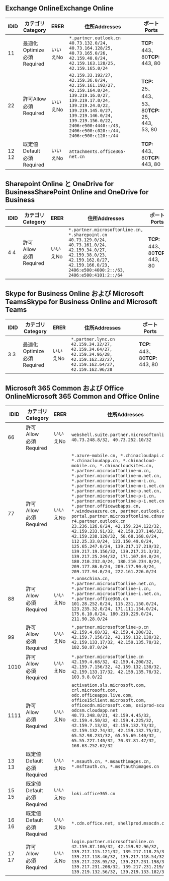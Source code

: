 <!--THIS FILE IS AUTOMATICALLY GENERATED. MANUAL CHANGES WILL BE OVERWRITTEN.-->
<!--Please contact the Office 365 Endpoints team with any questions.-->
<!--China endpoints version 2020082800-->
<!--File generated 2020-10-06 08:00:21.6106-->

## <a name="exchange-online"></a><span data-ttu-id="49a3e-101">Exchange Online</span><span class="sxs-lookup"><span data-stu-id="49a3e-101">Exchange Online</span></span>

<span data-ttu-id="49a3e-102">ID</span><span class="sxs-lookup"><span data-stu-id="49a3e-102">ID</span></span> | <span data-ttu-id="49a3e-103">カテゴリ</span><span class="sxs-lookup"><span data-stu-id="49a3e-103">Category</span></span> | <span data-ttu-id="49a3e-104">ER</span><span class="sxs-lookup"><span data-stu-id="49a3e-104">ER</span></span> | <span data-ttu-id="49a3e-105">住所</span><span class="sxs-lookup"><span data-stu-id="49a3e-105">Addresses</span></span> | <span data-ttu-id="49a3e-106">ポート</span><span class="sxs-lookup"><span data-stu-id="49a3e-106">Ports</span></span>
-- | -------------------- | -- | ---------------------------------------------------------------------------------------------------------------------------------------------------------------------------------------------------------------------------------------------- | ------------------------
<span data-ttu-id="49a3e-107">1</span><span class="sxs-lookup"><span data-stu-id="49a3e-107">1</span></span> | <span data-ttu-id="49a3e-108">最適化</span><span class="sxs-lookup"><span data-stu-id="49a3e-108">Optimize</span></span><BR><span data-ttu-id="49a3e-109">必須</span><span class="sxs-lookup"><span data-stu-id="49a3e-109">Required</span></span> | <span data-ttu-id="49a3e-110">いいえ</span><span class="sxs-lookup"><span data-stu-id="49a3e-110">No</span></span> | `*.partner.outlook.cn`<BR>`40.73.132.0/24, 40.73.164.128/25, 40.73.165.0/26, 42.159.40.0/24, 42.159.163.128/25, 42.159.165.0/24` | <span data-ttu-id="49a3e-111">**TCP:** 443、80</span><span class="sxs-lookup"><span data-stu-id="49a3e-111">**TCP:** 443, 80</span></span>
<span data-ttu-id="49a3e-112">2</span><span class="sxs-lookup"><span data-stu-id="49a3e-112">2</span></span> | <span data-ttu-id="49a3e-113">許可</span><span class="sxs-lookup"><span data-stu-id="49a3e-113">Allow</span></span><BR><span data-ttu-id="49a3e-114">必須</span><span class="sxs-lookup"><span data-stu-id="49a3e-114">Required</span></span> | <span data-ttu-id="49a3e-115">いいえ</span><span class="sxs-lookup"><span data-stu-id="49a3e-115">No</span></span> | `42.159.33.192/27, 42.159.36.0/24, 42.159.161.192/27, 42.159.164.0/24, 139.219.16.0/27, 139.219.17.0/24, 139.219.24.0/22, 139.219.145.0/27, 139.219.146.0/24, 139.219.156.0/22, 2406:e500:4440::/43, 2406:e500:c020::/44, 2406:e500:c120::/44` | <span data-ttu-id="49a3e-116">**TCP:** 25、443、53、80</span><span class="sxs-lookup"><span data-stu-id="49a3e-116">**TCP:** 25, 443, 53, 80</span></span>
<span data-ttu-id="49a3e-117">12 </span><span class="sxs-lookup"><span data-stu-id="49a3e-117">12</span></span> | <span data-ttu-id="49a3e-118">既定値</span><span class="sxs-lookup"><span data-stu-id="49a3e-118">Default</span></span><BR><span data-ttu-id="49a3e-119">必須</span><span class="sxs-lookup"><span data-stu-id="49a3e-119">Required</span></span> | <span data-ttu-id="49a3e-120">いいえ</span><span class="sxs-lookup"><span data-stu-id="49a3e-120">No</span></span> | `attachments.office365-net.cn` | <span data-ttu-id="49a3e-121">**TCP:** 443、80</span><span class="sxs-lookup"><span data-stu-id="49a3e-121">**TCP:** 443, 80</span></span>

## <a name="sharepoint-online-and-onedrive-for-business"></a><span data-ttu-id="49a3e-122">Sharepoint Online と OneDrive for Business</span><span class="sxs-lookup"><span data-stu-id="49a3e-122">SharePoint Online and OneDrive for Business</span></span>

<span data-ttu-id="49a3e-123">ID</span><span class="sxs-lookup"><span data-stu-id="49a3e-123">ID</span></span> | <span data-ttu-id="49a3e-124">カテゴリ</span><span class="sxs-lookup"><span data-stu-id="49a3e-124">Category</span></span> | <span data-ttu-id="49a3e-125">ER</span><span class="sxs-lookup"><span data-stu-id="49a3e-125">ER</span></span> | <span data-ttu-id="49a3e-126">住所</span><span class="sxs-lookup"><span data-stu-id="49a3e-126">Addresses</span></span> | <span data-ttu-id="49a3e-127">ポート</span><span class="sxs-lookup"><span data-stu-id="49a3e-127">Ports</span></span>
-- | ----------------- | -- | --------------------------------------------------------------------------------------------------------------------------------------------------------------------------------------------------- | ----------------
<span data-ttu-id="49a3e-128">4 </span><span class="sxs-lookup"><span data-stu-id="49a3e-128">4</span></span> | <span data-ttu-id="49a3e-129">許可</span><span class="sxs-lookup"><span data-stu-id="49a3e-129">Allow</span></span><BR><span data-ttu-id="49a3e-130">必須</span><span class="sxs-lookup"><span data-stu-id="49a3e-130">Required</span></span> | <span data-ttu-id="49a3e-131">いいえ</span><span class="sxs-lookup"><span data-stu-id="49a3e-131">No</span></span> | `*.partner.microsoftonline.cn, *.sharepoint.cn`<BR>`40.73.129.0/24, 40.73.161.0/24, 42.159.34.0/27, 42.159.38.0/23, 42.159.162.0/27, 42.159.166.0/23, 2406:e500:4000:2::/63, 2406:e500:4101:2::/64` | <span data-ttu-id="49a3e-132">**TCP:** 443、80</span><span class="sxs-lookup"><span data-stu-id="49a3e-132">**TCP:** 443, 80</span></span>

## <a name="skype-for-business-online-and-microsoft-teams"></a><span data-ttu-id="49a3e-133">Skype for Business Online および Microsoft Teams</span><span class="sxs-lookup"><span data-stu-id="49a3e-133">Skype for Business Online and Microsoft Teams</span></span>

<span data-ttu-id="49a3e-134">ID</span><span class="sxs-lookup"><span data-stu-id="49a3e-134">ID</span></span> | <span data-ttu-id="49a3e-135">カテゴリ</span><span class="sxs-lookup"><span data-stu-id="49a3e-135">Category</span></span> | <span data-ttu-id="49a3e-136">ER</span><span class="sxs-lookup"><span data-stu-id="49a3e-136">ER</span></span> | <span data-ttu-id="49a3e-137">住所</span><span class="sxs-lookup"><span data-stu-id="49a3e-137">Addresses</span></span> | <span data-ttu-id="49a3e-138">ポート</span><span class="sxs-lookup"><span data-stu-id="49a3e-138">Ports</span></span>
-- | -------------------- | -- | -------------------------------------------------------------------------------------------------------------------------------- | ----------------
<span data-ttu-id="49a3e-139">3 </span><span class="sxs-lookup"><span data-stu-id="49a3e-139">3</span></span> | <span data-ttu-id="49a3e-140">最適化</span><span class="sxs-lookup"><span data-stu-id="49a3e-140">Optimize</span></span><BR><span data-ttu-id="49a3e-141">必須</span><span class="sxs-lookup"><span data-stu-id="49a3e-141">Required</span></span> | <span data-ttu-id="49a3e-142">いいえ</span><span class="sxs-lookup"><span data-stu-id="49a3e-142">No</span></span> | `*.partner.lync.cn`<BR>`42.159.34.32/27, 42.159.34.64/27, 42.159.34.96/28, 42.159.162.32/27, 42.159.162.64/27, 42.159.162.96/28` | <span data-ttu-id="49a3e-143">**TCP:** 443、80</span><span class="sxs-lookup"><span data-stu-id="49a3e-143">**TCP:** 443, 80</span></span>

## <a name="microsoft-365-common-and-office-online"></a><span data-ttu-id="49a3e-144">Microsoft 365 Common および Office Online</span><span class="sxs-lookup"><span data-stu-id="49a3e-144">Microsoft 365 Common and Office Online</span></span>

<span data-ttu-id="49a3e-145">ID</span><span class="sxs-lookup"><span data-stu-id="49a3e-145">ID</span></span> | <span data-ttu-id="49a3e-146">カテゴリ</span><span class="sxs-lookup"><span data-stu-id="49a3e-146">Category</span></span> | <span data-ttu-id="49a3e-147">ER</span><span class="sxs-lookup"><span data-stu-id="49a3e-147">ER</span></span> | <span data-ttu-id="49a3e-148">住所</span><span class="sxs-lookup"><span data-stu-id="49a3e-148">Addresses</span></span> | <span data-ttu-id="49a3e-149">ポート</span><span class="sxs-lookup"><span data-stu-id="49a3e-149">Ports</span></span>
-- | ------------------- | -- | ---------------------------------------------------------------------------------------------------------------------------------------------------------------------------------------------------------------------------------------------------------------------------------------------------------------------------------------------------------------------------------------------------------------------------------------------------------------------------------------------------------------------------------------------------------------------------------------------------------------------------------------------------------------------------------------------------------------------------------------------------------------------------------------------------------------------------------------------------------------------------- | ----------------
<span data-ttu-id="49a3e-150">6</span><span class="sxs-lookup"><span data-stu-id="49a3e-150">6</span></span> | <span data-ttu-id="49a3e-151">許可</span><span class="sxs-lookup"><span data-stu-id="49a3e-151">Allow</span></span><BR><span data-ttu-id="49a3e-152">必須</span><span class="sxs-lookup"><span data-stu-id="49a3e-152">Required</span></span> | <span data-ttu-id="49a3e-153">いいえ</span><span class="sxs-lookup"><span data-stu-id="49a3e-153">No</span></span> | `webshell.suite.partner.microsoftonline.cn`<BR>`40.73.248.8/32, 40.73.252.10/32` | <span data-ttu-id="49a3e-154">**TCP:** 443、80</span><span class="sxs-lookup"><span data-stu-id="49a3e-154">**TCP:** 443, 80</span></span>
<span data-ttu-id="49a3e-155">7</span><span class="sxs-lookup"><span data-stu-id="49a3e-155">7</span></span> | <span data-ttu-id="49a3e-156">許可</span><span class="sxs-lookup"><span data-stu-id="49a3e-156">Allow</span></span><BR><span data-ttu-id="49a3e-157">必須</span><span class="sxs-lookup"><span data-stu-id="49a3e-157">Required</span></span> | <span data-ttu-id="49a3e-158">いいえ</span><span class="sxs-lookup"><span data-stu-id="49a3e-158">No</span></span> | `*.azure-mobile.cn, *.chinacloudapi.cn, *.chinacloudapp.cn, *.chinacloud-mobile.cn, *.chinacloudsites.cn, *.partner.microsoftonline-m.cn, *.partner.microsoftonline-m.net.cn, *.partner.microsoftonline-m-i.cn, *.partner.microsoftonline-m-i.net.cn, *.partner.microsoftonline-p.net.cn, *.partner.microsoftonline-p-i.cn, *.partner.microsoftonline-p-i.net.cn, *.partner.officewebapps.cn, *.windowsazure.cn, partner.outlook.cn, portal.partner.microsoftonline.cdnsvc.com, r4.partner.outlook.cn`<BR>`23.236.126.0/24, 42.159.224.122/32, 42.159.233.91/32, 42.159.237.146/32, 42.159.238.120/32, 58.68.168.0/24, 112.25.33.0/24, 123.150.49.0/24, 125.65.247.0/24, 139.217.17.219/32, 139.217.19.156/32, 139.217.21.3/32, 139.217.25.244/32, 171.107.84.0/24, 180.210.232.0/24, 180.210.234.0/24, 209.177.86.0/24, 209.177.90.0/24, 209.177.94.0/24, 222.161.226.0/24` | <span data-ttu-id="49a3e-159">**TCP:** 443、80</span><span class="sxs-lookup"><span data-stu-id="49a3e-159">**TCP:** 443, 80</span></span>
<span data-ttu-id="49a3e-160">8</span><span class="sxs-lookup"><span data-stu-id="49a3e-160">8</span></span> | <span data-ttu-id="49a3e-161">許可</span><span class="sxs-lookup"><span data-stu-id="49a3e-161">Allow</span></span><BR><span data-ttu-id="49a3e-162">必須</span><span class="sxs-lookup"><span data-stu-id="49a3e-162">Required</span></span> | <span data-ttu-id="49a3e-163">いいえ</span><span class="sxs-lookup"><span data-stu-id="49a3e-163">No</span></span> | `*.onmschina.cn, *.partner.microsoftonline.net.cn, *.partner.microsoftonline-i.cn, *.partner.microsoftonline-i.net.cn, *.partner.office365.cn`<BR>`101.28.252.0/24, 115.231.150.0/24, 123.235.32.0/24, 171.111.154.0/24, 175.6.10.0/24, 180.210.229.0/24, 211.90.28.0/24` | <span data-ttu-id="49a3e-164">**TCP:** 443、80</span><span class="sxs-lookup"><span data-stu-id="49a3e-164">**TCP:** 443, 80</span></span>
<span data-ttu-id="49a3e-165">9</span><span class="sxs-lookup"><span data-stu-id="49a3e-165">9</span></span> | <span data-ttu-id="49a3e-166">許可</span><span class="sxs-lookup"><span data-stu-id="49a3e-166">Allow</span></span><BR><span data-ttu-id="49a3e-167">必須</span><span class="sxs-lookup"><span data-stu-id="49a3e-167">Required</span></span> | <span data-ttu-id="49a3e-168">いいえ</span><span class="sxs-lookup"><span data-stu-id="49a3e-168">No</span></span> | `*.partner.microsoftonline-p.cn`<BR>`42.159.4.68/32, 42.159.4.200/32, 42.159.7.156/32, 42.159.132.138/32, 42.159.133.17/32, 42.159.135.78/32, 182.50.87.0/24` | <span data-ttu-id="49a3e-169">**TCP:** 443、80</span><span class="sxs-lookup"><span data-stu-id="49a3e-169">**TCP:** 443, 80</span></span>
<span data-ttu-id="49a3e-170">10</span><span class="sxs-lookup"><span data-stu-id="49a3e-170">10</span></span> | <span data-ttu-id="49a3e-171">許可</span><span class="sxs-lookup"><span data-stu-id="49a3e-171">Allow</span></span><BR><span data-ttu-id="49a3e-172">必須</span><span class="sxs-lookup"><span data-stu-id="49a3e-172">Required</span></span> | <span data-ttu-id="49a3e-173">いいえ</span><span class="sxs-lookup"><span data-stu-id="49a3e-173">No</span></span> | `*.partner.microsoftonline.cn`<BR>`42.159.4.68/32, 42.159.4.200/32, 42.159.7.156/32, 42.159.132.138/32, 42.159.133.17/32, 42.159.135.78/32, 103.9.8.0/22` | <span data-ttu-id="49a3e-174">**TCP:** 443、80</span><span class="sxs-lookup"><span data-stu-id="49a3e-174">**TCP:** 443, 80</span></span>
<span data-ttu-id="49a3e-175">11</span><span class="sxs-lookup"><span data-stu-id="49a3e-175">11</span></span> | <span data-ttu-id="49a3e-176">許可</span><span class="sxs-lookup"><span data-stu-id="49a3e-176">Allow</span></span><BR><span data-ttu-id="49a3e-177">必須</span><span class="sxs-lookup"><span data-stu-id="49a3e-177">Required</span></span> | <span data-ttu-id="49a3e-178">いいえ</span><span class="sxs-lookup"><span data-stu-id="49a3e-178">No</span></span> | `activation.sls.microsoft.com, crl.microsoft.com, odc.officeapps.live.com, office15client.microsoft.com, officecdn.microsoft.com, osiprod-scus01-odcsm.cloudapp.net`<BR>`40.73.248.0/21, 42.159.4.45/32, 42.159.4.50/32, 42.159.4.225/32, 42.159.7.13/32, 42.159.132.73/32, 42.159.132.74/32, 42.159.132.75/32, 65.52.98.231/32, 65.55.69.140/32, 65.55.227.140/32, 70.37.81.47/32, 168.63.252.62/32` | <span data-ttu-id="49a3e-179">**TCP:** 443、80</span><span class="sxs-lookup"><span data-stu-id="49a3e-179">**TCP:** 443, 80</span></span>
<span data-ttu-id="49a3e-180">13 </span><span class="sxs-lookup"><span data-stu-id="49a3e-180">13</span></span> | <span data-ttu-id="49a3e-181">既定値</span><span class="sxs-lookup"><span data-stu-id="49a3e-181">Default</span></span><BR><span data-ttu-id="49a3e-182">必須</span><span class="sxs-lookup"><span data-stu-id="49a3e-182">Required</span></span> | <span data-ttu-id="49a3e-183">いいえ</span><span class="sxs-lookup"><span data-stu-id="49a3e-183">No</span></span> | `*.msauth.cn, *.msauthimages.cn, *.msftauth.cn, *.msftauthimages.cn` | <span data-ttu-id="49a3e-184">**TCP:** 443、80</span><span class="sxs-lookup"><span data-stu-id="49a3e-184">**TCP:** 443, 80</span></span>
<span data-ttu-id="49a3e-185">15 </span><span class="sxs-lookup"><span data-stu-id="49a3e-185">15</span></span> | <span data-ttu-id="49a3e-186">既定値</span><span class="sxs-lookup"><span data-stu-id="49a3e-186">Default</span></span><BR><span data-ttu-id="49a3e-187">必須</span><span class="sxs-lookup"><span data-stu-id="49a3e-187">Required</span></span> | <span data-ttu-id="49a3e-188">いいえ</span><span class="sxs-lookup"><span data-stu-id="49a3e-188">No</span></span> | `loki.office365.cn` | <span data-ttu-id="49a3e-189">**TCP:** 443</span><span class="sxs-lookup"><span data-stu-id="49a3e-189">**TCP:** 443</span></span>
<span data-ttu-id="49a3e-190">16 </span><span class="sxs-lookup"><span data-stu-id="49a3e-190">16</span></span> | <span data-ttu-id="49a3e-191">既定値</span><span class="sxs-lookup"><span data-stu-id="49a3e-191">Default</span></span><BR><span data-ttu-id="49a3e-192">必須</span><span class="sxs-lookup"><span data-stu-id="49a3e-192">Required</span></span> | <span data-ttu-id="49a3e-193">いいえ</span><span class="sxs-lookup"><span data-stu-id="49a3e-193">No</span></span> | `*.cdn.office.net, shellprod.msocdn.com` | <span data-ttu-id="49a3e-194">**TCP:** 443</span><span class="sxs-lookup"><span data-stu-id="49a3e-194">**TCP:** 443</span></span>
<span data-ttu-id="49a3e-195">17 </span><span class="sxs-lookup"><span data-stu-id="49a3e-195">17</span></span> | <span data-ttu-id="49a3e-196">許可</span><span class="sxs-lookup"><span data-stu-id="49a3e-196">Allow</span></span><BR><span data-ttu-id="49a3e-197">必須</span><span class="sxs-lookup"><span data-stu-id="49a3e-197">Required</span></span> | <span data-ttu-id="49a3e-198">いいえ</span><span class="sxs-lookup"><span data-stu-id="49a3e-198">No</span></span> | `login.partner.microsoftonline.cn`<BR>`42.159.87.106/32, 42.159.92.96/32, 139.217.115.121/32, 139.217.118.25/32, 139.217.118.46/32, 139.217.118.54/32, 139.217.228.95/32, 139.217.231.198/32, 139.217.231.208/32, 139.217.231.219/32, 139.219.132.56/32, 139.219.133.182/32` | <span data-ttu-id="49a3e-199">**TCP:** 443、80</span><span class="sxs-lookup"><span data-stu-id="49a3e-199">**TCP:** 443, 80</span></span>
